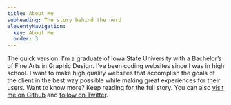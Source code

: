 ```yaml
---
title: About Me
subheading: The story behind the nerd
eleventyNavigation:
  key: About Me
  order: 3
---
```


The quick version: I’m a graduate of Iowa State University with a Bachelor’s of Fine Arts in Graphic Design. I’ve been coding websites since I was in high school. I want to make high quality websites that accomplish the goals of the client in the best way possible while making great experiences for their users. Want to know more? Keep reading for the full story. You can also <a href="https://github.com/Firestorm980/">visit me on Github</a> and <a href="https://twitter.com/jonmchristensen">follow on Twitter</a>.
